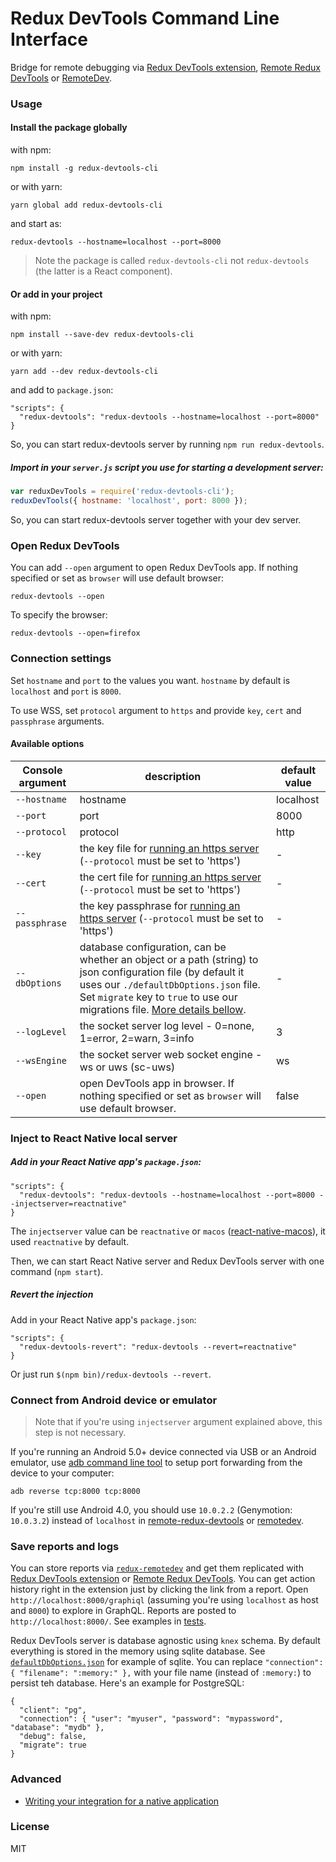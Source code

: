 Redux DevTools Command Line Interface
=====================================

Bridge for remote debugging via [Redux DevTools extension](https://github.com/zalmoxisus/redux-devtools-extension), [Remote Redux DevTools](https://github.com/zalmoxisus/remote-redux-devtools) or [RemoteDev](https://github.com/zalmoxisus/remotedev).

### Usage

#### Install the package globally

with npm:

```
npm install -g redux-devtools-cli
```

or with yarn:

```
yarn global add redux-devtools-cli
```

and start as:

```
redux-devtools --hostname=localhost --port=8000
```

> Note the package is called `redux-devtools-cli` not `redux-devtools` (the latter is a React component).

#### Or add in your project

with npm:

```
npm install --save-dev redux-devtools-cli
```

or with yarn:

```
yarn add --dev redux-devtools-cli
```

and add to `package.json`:

```
"scripts": {
  "redux-devtools": "redux-devtools --hostname=localhost --port=8000"
}
```

So, you can start redux-devtools server by running `npm run redux-devtools`.

##### Import in your `server.js` script you use for starting a development server:

```js
var reduxDevTools = require('redux-devtools-cli');
reduxDevTools({ hostname: 'localhost', port: 8000 });
```

So, you can start redux-devtools server together with your dev server.

### Open Redux DevTools

You can add `--open` argument to open Redux DevTools app. If nothing specified or set as `browser` will use default browser:

```
redux-devtools --open
```

To specify the browser:

```
redux-devtools --open=firefox
```

### Connection settings

Set `hostname` and `port` to the values you want. `hostname` by default is `localhost` and `port` is `8000`.

To use WSS, set `protocol` argument to `https` and provide `key`, `cert` and `passphrase` arguments.


#### Available options

| Console argument | description                                                                                                                                             | default value |
| ---------------- | ------------------------------------------------------------------------------------------------------------------------------------------------------- | ------------- |
| `--hostname`     | hostname                                                                                                                                                | localhost     |
| `--port`         | port                                                                                                                                                    | 8000          |
| `--protocol`     | protocol                                                                                                                                                | http          |
| `--key`          | the key file for [running an https server](https://github.com/SocketCluster/socketcluster#using-over-https) (`--protocol` must be set to 'https')       | -             |
| `--cert`         | the cert file for [running an https server](https://github.com/SocketCluster/socketcluster#using-over-https) (`--protocol` must be set to 'https')      | -             |
| `--passphrase`   | the key passphrase for [running an https server](https://github.com/SocketCluster/socketcluster#using-over-https) (`--protocol` must be set to 'https') | -             |
| `--dbOptions`    | database configuration, can be whether an object or a path (string) to json configuration file (by default it uses our `./defaultDbOptions.json` file. Set `migrate` key to `true` to use our migrations file. [More details bellow](#save-reports-and-logs).                                   | -             |
| `--logLevel`     | the socket server log level - 0=none, 1=error, 2=warn, 3=info                                                                                           | 3             |
| `--wsEngine`     | the socket server web socket engine - ws or uws (sc-uws)                                                                                                    | ws            |
| `--open`     | open DevTools app in browser. If nothing specified or set as `browser` will use default browser.   | false            |

### Inject to React Native local server

##### Add in your React Native app's `package.json`:

```
"scripts": {
  "redux-devtools": "redux-devtools --hostname=localhost --port=8000 --injectserver=reactnative"
}
```

The `injectserver` value can be `reactnative` or `macos` ([react-native-macos](https://github.com/ptmt/react-native-macos)), it used `reactnative` by default.

Then, we can start React Native server and Redux DevTools server with one command (`npm start`).

##### Revert the injection

Add in your React Native app's `package.json`:

```
"scripts": {
  "redux-devtools-revert": "redux-devtools --revert=reactnative"
}
```

Or just run `$(npm bin)/redux-devtools --revert`.

### Connect from Android device or emulator

> Note that if you're using `injectserver` argument explained above, this step is not necessary. 

If you're running an Android 5.0+ device connected via USB or an Android emulator, use [adb command line tool](http://developer.android.com/tools/help/adb.html) to setup port forwarding from the device to your computer:

```
adb reverse tcp:8000 tcp:8000
```

If you're still use Android 4.0, you should use `10.0.2.2` (Genymotion: `10.0.3.2`) instead of `localhost` in [remote-redux-devtools](https://github.com/zalmoxisus/remote-redux-devtools#storeconfigurestorejs) or [remotedev](https://github.com/zalmoxisus/remotedev#usage).

### Save reports and logs

You can store reports via [`redux-remotedev`](https://github.com/zalmoxisus/redux-remotedev) and get them replicated with [Redux DevTools extension](https://github.com/zalmoxisus/redux-devtools-extension) or [Remote Redux DevTools](https://github.com/zalmoxisus/remote-redux-devtools). You can get action history right in the extension just by clicking the link from a report. Open `http://localhost:8000/graphiql` (assuming you're using `localhost` as host and `8000`) to explore in GraphQL. Reports are posted to `http://localhost:8000/`. See examples in [tests](https://github.com/zalmoxisus/remotedev-server/blob/937cfa1f0ac9dc12ebf7068eeaa8b03022ec33bc/test/integration.spec.js#L110-L165).

Redux DevTools server is database agnostic using `knex` schema. By default everything is stored in the memory using sqlite database. See [`defaultDbOptions.json`](https://github.com/reduxjs/redux-devtools/tree/master/packages/redux-devtools-cli/defaultDbOptions.json) for example of sqlite. You can replace `"connection": { "filename": ":memory:" },` with your file name (instead of `:memory:`) to persist teh database. Here's an example for PostgreSQL:
```
{
  "client": "pg",
  "connection": { "user": "myuser", "password": "mypassword", "database": "mydb" },
  "debug": false,
  "migrate": true
}
```

### Advanced
- [Writing your integration for a native application](https://github.com/zalmoxisus/remotedev-server/blob/master/docs/API/Realtime.md)

### License 

MIT
